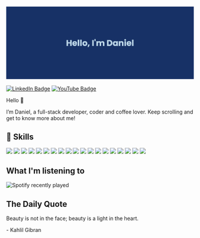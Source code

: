 [![Daniel's GitHub Banner](./assets/banner.png)](https://daniellaera.io)

[![LinkedIn Badge](https://img.shields.io/badge/LinkedIn-0077B5?style=for-the-badge&logo=linkedin&logoColor=white)](https://www.linkedin.com/in/daniellaera/)
[![YouTube Badge](https://img.shields.io/badge/YouTube-FF0000?style=for-the-badge&logo=youtube&logoColor=white)](https://www.youtube.com/c/DanielLaeraChannel/)

Hello 👋

I’m Daniel, a full-stack developer, coder and coffee lover. Keep scrolling and get to know more about me!

## 💼 Skills

![](https://img.shields.io/badge/HTML5-E34F26?style=for-the-badge&logo=html5&logoColor=white)
![](https://img.shields.io/badge/CSS3-1572B6?style=for-the-badge&logo=css3&logoColor=white)
![](https://img.shields.io/badge/JavaScript-323330?style=for-the-badge&logo=javascript&logoColor=F7DF1E)
![](https://img.shields.io/badge/Node.js-43853D?style=for-the-badge&logo=node.js&logoColor=white)
![](https://img.shields.io/badge/React-20232A?style=for-the-badge&logo=react&logoColor=61DAFB)
![](https://img.shields.io/badge/Angular-DD0031?style=for-the-badge&logo=angular&logoColor=white)
![](https://img.shields.io/badge/TypeScript-007ACC?style=for-the-badge&logo=typescript&logoColor=white)
![](https://img.shields.io/badge/Java-ED8B00?style=for-the-badge&logo=java&logoColor=white)
![](https://img.shields.io/badge/Spring-6DB33F?style=for-the-badge&logo=spring&logoColor=white)
![](https://img.shields.io/badge/Go-00ADD8?style=for-the-badge&logo=go&logoColor=white)
![](https://img.shields.io/badge/Markdown-000000?style=for-the-badge&logo=markdown&logoColor=white)
![](https://img.shields.io/badge/Shell_Script-121011?style=for-the-badge&logo=gnu-bash&logoColor=white)
![](https://img.shields.io/badge/Express.js-404D59?style=for-the-badge)
![](https://img.shields.io/badge/Redux-593D88?style=for-the-badge&logo=redux&logoColor=white)
![](https://img.shields.io/badge/React_Router-CA4245?style=for-the-badge&logo=react-router&logoColor=white)
![](https://img.shields.io/badge/PostgreSQL-316192?style=for-the-badge&logo=postgresql&logoColor=white)
![](https://img.shields.io/badge/MongoDB-4EA94B?style=for-the-badge&logo=mongodb&logoColor=white)
![](https://img.shields.io/badge/Heroku-430098?style=for-the-badge&logo=heroku&logoColor=white)
![](https://img.shields.io/badge/Ubuntu-E95420?style=for-the-badge&logo=ubuntu&logoColor=white)

## What I'm listening to

![Spotify recently played](https://spotify-recently-played-readme.vercel.app/api?user=11145527221&unique={true|1|on|yes})

## The Daily Quote

<p>Beauty is not in the face; beauty is a light in the heart.</p>

<p>- Kahlil Gibran</p>
